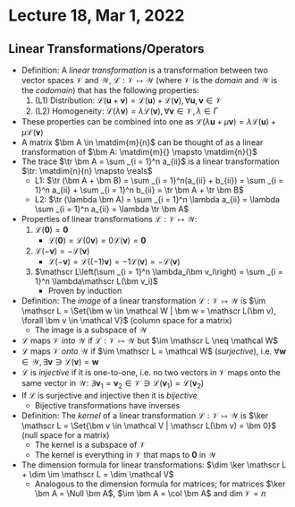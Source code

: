 # Lecture 18, Mar 1, 2022

## Linear Transformations/Operators

* Definition: A *linear transformation* is a transformation between two vector spaces $\mathcal V$ and $\mathcal W$, $\mathscr L: \mathcal V \mapsto \mathcal W$ (where $\mathcal V$ is the *domain* and $\mathcal W$ is the *codomain*) that has the following properties:
	1. (L1) Distribution: $\mathscr L(\bm u + \bm v) = \mathscr L(\bm u) + \mathscr L(\bm v), \forall \bm u, \bm v \in \mathcal V$
	2. (L2) Homogeneity: $\mathscr L(\lambda \bm v) = \lambda\mathscr L(\bm v), \forall \bm v \in \mathcal V, \lambda \in \Gamma$
* These properties can be combined into one as $\mathscr L(\lambda \bm u + \mu \bm v) = \lambda\mathscr L(\bm u) + \mu \mathscr L(\bm v)$
* A matrix $\bm A \in \matdim{m}{n}$ can be thought of as a linear transformation of $\bm A: \matdim{m}{} \mapsto \matdim{n}{}$
* The trace $\tr \bm A = \sum _{i = 1}^n a_{ii}$ is a linear transformation $\tr: \matdim{n}{n} \mapsto \reals$
	* L1: $\tr (\bm A + \bm B) = \sum _{i = 1}^n(a_{ii} + b_{ii}) = \sum _{i = 1}^n a_{ii} + \sum _{i = 1}^n b_{ii} = \tr \bm A + \tr \bm B$
	* L2: $\tr (\lambda \bm A) = \sum _{i = 1}^n \lambda a_{ii} = \lambda \sum _{i = 1}^n a_{ii} = \lambda \tr \bm A$
* Properties of linear transformations $\mathscr L: \mathcal V \mapsto \mathcal W$:
	1. $\mathscr L(\bm 0) = \bm 0$
		* $\mathscr L(\bm 0) = \mathscr L(0\bm v) = 0\mathscr L(\bm v) = \bm 0$
	2. $\mathscr L(-\bm v) = -\mathscr L(\bm v)$
		* $\mathscr L(-\bm v) = \mathscr L((-1)\bm v) = -1\mathscr L(\bm v) = -\mathscr L(\bm v)$
	3. $\mathscr L\left(\sum _{i = 1}^n \lambda_i\bm v_i\right) = \sum _{i = 1}^n \lambda\mathscr L(\bm v_i)$
		* Proven by induction
* Definition: The *image* of a linear transformation $\mathscr L: \mathcal V \mapsto \mathcal W$ is $\im \mathscr L = \Set{\bm w \in \mathcal W | \bm w = \mathscr L(\bm v), \forall \bm v \in \mathcal V}$ (column space for a matrix)
	* The image is a subspace of $\mathcal W$
* $\mathscr L$ maps $\mathcal V$ *into* $\mathcal W$ if $\mathscr L: \mathcal V \mapsto \mathcal W$ but $\im \mathscr L \neq \mathcal W$
* $\mathscr L$ maps $\mathcal V$ *onto* $\mathcal W$ if $\im \mathscr L = \mathcal W$ (*surjective*), i.e. $\forall \bm w \in \mathcal W, \exists \bm v \ni \mathscr L(\bm v) = \bm w$
* $\mathscr L$ is *injective* if it is one-to-one, i.e. no two vectors in $\mathcal V$ maps onto the same vector in $\mathcal W$: $\nexists \bm v_1 = \bm v_2 \in \mathcal V \ni \mathscr L(\bm v_1) = \mathscr L(\bm v_2)$
* If $\mathscr L$ is surjective and injective then it is *bijective*
	* Bijective transformations have inverses
* Definition: The *kernel* of a linear transformation $\mathscr L: \mathcal V \mapsto \mathcal W$ is $\ker \mathscr L = \Set{\bm v \in \mathcal V | \mathscr L(\bm v) = \bm 0}$ (null space for a matrix)
	* The kernel is a subspace of $\mathcal V$
	* The kernel is everything in $\mathcal V$ that maps to $\bm 0$ in $\mathcal W$
* The dimension formula for linear transformations: $\dim \ker \mathscr L + \dim \im \mathscr L = \dim \mathcal V$
	* Analogous to the dimension formula for matrices; for matrices $\ker \bm A = \Null \bm A$, $\im \bm A = \col \bm A$ and $\dim \mathcal V = n$

